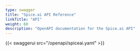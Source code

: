 ```yaml
---
type: swagger
title: "Spice.ai API Reference"
linkTitle: "API"
weight: 60
description: "OpenAPI documentation for the Spice.ai API"
---
```


{{< swaggerui src="/openapi/spiceai.yaml" >}}
